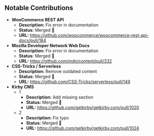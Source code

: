 ## Notable Contributions

- **WooCommerce REST API**
  - **Description:** Fix error in documentation
  - **Status:** Merged 🎉
  - **URL:** https://github.com/woocommerce/woocommerce-rest-api-docs/pull/184
- **Mozilla Developer Network Web Docs**
  - **Description:** Fix error in documentation
  - **Status:** Merged 🎉
  - **URL:** https://github.com/mdn/content/pull/332
- **CSS-Tricks / Serverless**
  - **Description:** Remove outdated content
  - **Status:** Merged 🎉
  - **URL:** https://github.com/CSS-Tricks/serverless/pull/149
- **Kirby CMS**
  - 1
    - **Description:** Add missing section
    - **Status:** Merged 🎉
    - **URL:** https://github.com/getkirby/getkirby.com/pull/1020
  - 2
    - **Description:** Fix typo
    - **Status:** Merged 🎉
    - **URL:** https://github.com/getkirby/getkirby.com/pull/1024
